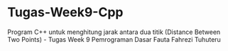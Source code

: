 # Tugas-Week9-Cpp
Program C++ untuk menghitung jarak antara dua titik (Distance Between Two Points) - Tugas Week 9 Pemrograman Dasar Fauta Fahrezi Tuhuteru
